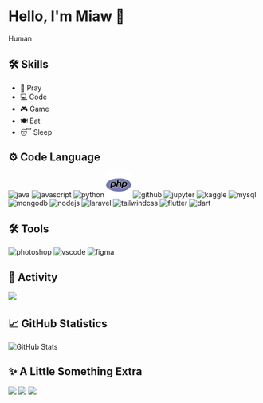 # Hello, I'm Miaw 👋
Human

## 🛠️ Skills
- 🙏 Pray
- 💻 Code
- 🎮 Game
- 🍽️ Eat
- 😴 Sleep

## ⚙️ Code Language
<p align="left">
  <img height="50" width="50" src="https://raw.githubusercontent.com/danielcranney/readme-generator/main/public/icons/skills/java-colored.svg" alt="java" />
  <img height="50" width="50" src="https://raw.githubusercontent.com/danielcranney/readme-generator/main/public/icons/skills/javascript-colored.svg" alt="javascript" />
  <img height="50" width="50" src="https://raw.githubusercontent.com/danielcranney/readme-generator/main/public/icons/skills/python-colored.svg" alt="python" />
  <img height="50" width="50" src="https://raw.githubusercontent.com/devicons/devicon/master/icons/php/php-original.svg" alt="php" />
  <img height="50" width="50" src="https://cdn.jsdelivr.net/gh/devicons/devicon@latest/icons/github/github-original.svg" alt="github" />
  <img height="50" width="50" src="https://cdn.jsdelivr.net/gh/devicons/devicon@latest/icons/jupyter/jupyter-original-wordmark.svg" alt="jupyter" />
  <img height="50" width="50" src="https://cdn.jsdelivr.net/gh/devicons/devicon@latest/icons/kaggle/kaggle-original-wordmark.svg" alt="kaggle" />
  <img height="50" width="50" src="https://cdn.jsdelivr.net/gh/devicons/devicon@latest/icons/mysql/mysql-original-wordmark.svg" alt="mysql" />
  <img height="50" width="50" src="https://cdn.jsdelivr.net/gh/devicons/devicon@latest/icons/mongodb/mongodb-original-wordmark.svg" alt="mongodb" />
  <img height="50" width="50" src="https://cdn.jsdelivr.net/gh/devicons/devicon@latest/icons/nodejs/nodejs-original-wordmark.svg" alt="nodejs" />
  <img height="50" width="50" src="https://cdn.jsdelivr.net/gh/devicons/devicon@latest/icons/laravel/laravel-original.svg" alt="laravel" />
  <img height="50" width="50" src="https://cdn.jsdelivr.net/gh/devicons/devicon@latest/icons/tailwindcss/tailwindcss-original.svg" alt="tailwindcss" />
  <img height="50" width="50" src="https://cdn.jsdelivr.net/gh/devicons/devicon@latest/icons/flutter/flutter-original.svg" alt="flutter" />
  <img height="50" width="50" src="https://cdn.jsdelivr.net/gh/devicons/devicon@latest/icons/dart/dart-original.svg" alt="dart" />
</p>

## 🛠️ Tools
<p align="left">
  <img height="50" width="50" src="https://cdn.jsdelivr.net/gh/devicons/devicon@latest/icons/photoshop/photoshop-original.svg" alt="photoshop" />
  <img height="50" width="50" src="https://cdn.jsdelivr.net/gh/devicons/devicon@latest/icons/vscode/vscode-original.svg" alt="vscode" />
  <img height="50" width="50" src="https://cdn.jsdelivr.net/gh/devicons/devicon@latest/icons/figma/figma-original.svg" alt="figma" />
</p>

## 🔭 Activity
![](http://github-profile-summary-cards.vercel.app/api/cards/profile-details?username=MiawElecat&theme=onedark)
## 📈 GitHub Statistics
![GitHub Stats](https://github-readme-stats.vercel.app/api?username=MiawElecat&show_icons=true)

## ✨ A Little Something Extra
<img src="https://i.imgur.com/x8TlLou.gif" width="150" />
<img src="https://i.imgur.com/hBDxMKQ.gif" width="150" />
<img src="https://i.imgur.com/A4fZchb.gif" width="150" />
